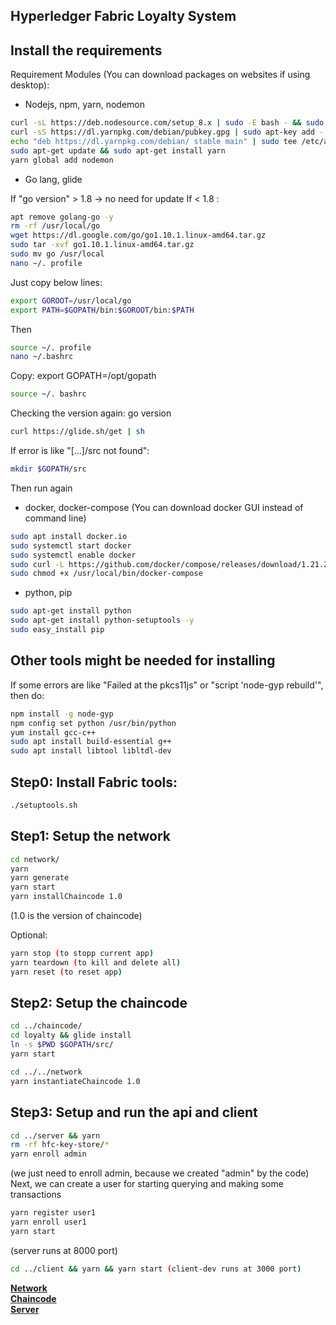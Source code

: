 ## Hyperledger Fabric Loyalty System

## **Install the requirements**

Requirement Modules (You can download packages on websites if using desktop):
- Nodejs, npm, yarn, nodemon 

```sh
curl -sL https://deb.nodesource.com/setup_8.x | sudo -E bash - && sudo apt-get install -y nodejs
curl -sS https://dl.yarnpkg.com/debian/pubkey.gpg | sudo apt-key add -
echo "deb https://dl.yarnpkg.com/debian/ stable main" | sudo tee /etc/apt/sources.list.d/yarn.list
sudo apt-get update && sudo apt-get install yarn
yarn global add nodemon
```

- Go lang, glide

If "go version" > 1.8 -> no need for update
If < 1.8 :
```sh
apt remove golang-go -y
rm -rf /usr/local/go
wget https://dl.google.com/go/go1.10.1.linux-amd64.tar.gz
sudo tar -xvf go1.10.1.linux-amd64.tar.gz
sudo mv go /usr/local
nano ~/. profile
```
Just copy below lines:
```sh
export GOROOT=/usr/local/go
export PATH=$GOPATH/bin:$GOROOT/bin:$PATH
```

Then

```sh
source ~/. profile
nano ~/.bashrc
```
Copy: export GOPATH=/opt/gopath

```sh
source ~/. bashrc
```
Checking the version again: go version

```sh
curl https://glide.sh/get | sh
```
If error is like "[...]/src not found":
```sh
mkdir $GOPATH/src
```
Then run again

- docker, docker-compose (You can download docker GUI instead of command line)

```sh
sudo apt install docker.io
sudo systemctl start docker
sudo systemctl enable docker
sudo curl -L https://github.com/docker/compose/releases/download/1.21.2/docker-compose-$(uname -s)-$(uname -m) -o /usr/local/bin/docker-compose
sudo chmod +x /usr/local/bin/docker-compose
```

- python, pip

```sh
sudo apt-get install python
sudo apt-get install python-setuptools -y
sudo easy_install pip
```

## Other tools might be needed for installing

If some errors are like "Failed at the pkcs11js" or "script 'node-gyp rebuild'", then do:

```sh
npm install -g node-gyp
npm config set python /usr/bin/python
yum install gcc-c++
sudo apt install build-essential g++
sudo apt install libtool libltdl-dev
```

## Step0: Install Fabric tools:

```sh
./setuptools.sh
```

## Step1: Setup the network

```sh
cd network/
yarn
yarn generate
yarn start
yarn installChaincode 1.0
```
(1.0 is the version of chaincode)

Optional:
```sh
yarn stop (to stopp current app)
yarn teardown (to kill and delete all)
yarn reset (to reset app)
```

## Step2: Setup the chaincode

```sh
cd ../chaincode/
cd loyalty && glide install
ln -s $PWD $GOPATH/src/
yarn start
```


```sh
cd ../../network
yarn instantiateChaincode 1.0
```

## Step3: Setup and run the api and client

```sh
cd ../server && yarn
rm -rf hfc-key-store/*
yarn enroll admin
```
 
(we just need to enroll admin, because we created "admin" by the code)
Next, we can create a user for starting querying and making some transactions
```sh
yarn register user1
yarn enroll user1
yarn start
```
(server runs at 8000 port)

```sh
cd ../client && yarn && yarn start (client-dev runs at 3000 port)
```

**[Network](network/README.md)**  
**[Chaincode](chaincode/README.md)**  
**[Server](server/README.md)**  

